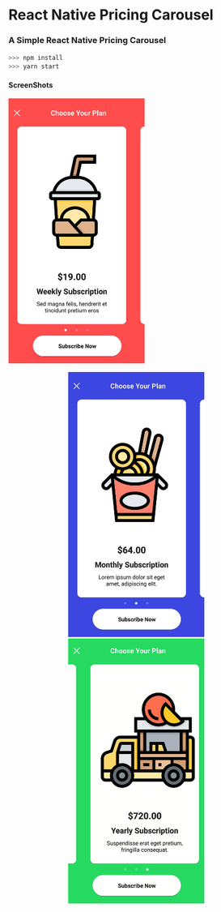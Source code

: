 # React Native Pricing Carousel
### A Simple React Native Pricing Carousel

```javascript
>>> npm install
>>> yarn start
```

#### ScreenShots

  <img width="269" height="523" src="https://github.com/InSertCod3/React_Native_Pricing_Carousel/blob/master/screenshots/Screenshot_0.png">
<p align="center">
  <img width="269" height="523" src="https://github.com/InSertCod3/React_Native_Pricing_Carousel/blob/master/screenshots/Screenshot_1.png">
  <img width="269" height="523" src="https://github.com/InSertCod3/React_Native_Pricing_Carousel/blob/master/screenshots/Screenshot_2.png">

